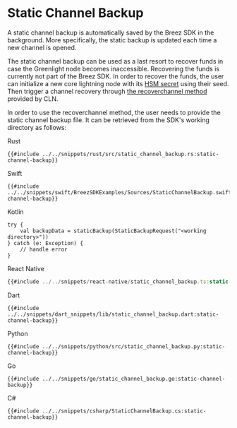 # Static Channel Backup

A static channel backup is automatically saved by the Breez SDK in the background. More specifically, the static backup is updated
each time a new channel is opened.

The static channel backup can be used as a last resort to recover funds in case the Greenlight node becomes inaccessible. Recovering the funds is currently not part of the Breez SDK. In order to recover the funds, the user can initialize a new core lightning node with its [HSM secret](https://docs.corelightning.org/docs/hsm-secret) using their seed. Then trigger a channel recovery through [the recoverchannel method](https://docs.corelightning.org/reference/lightning-recoverchannel) provided by CLN.

In order to use the recoverchannel method, the user needs to provide the static channel backup file. It can be retrieved from the SDK's working directory as follows:

<custom-tabs category="lang">
<div slot="title">Rust</div>
<section>

```rust,ignore
{{#include ../../snippets/rust/src/static_channel_backup.rs:static-channel-backup}}
```

</section>

<div slot="title">Swift</div>
<section>

```swift,ignore
{{#include ../../snippets/swift/BreezSDKExamples/Sources/StaticChannelBackup.swift:static-channel-backup}}
```

</section>

<div slot="title">Kotlin</div>
<section>

```kotlin,ignore
try {
    val backupData = staticBackup(StaticBackupRequest("<working directory>"))
} catch (e: Exception) {
    // handle error
}
```

</section>

<div slot="title">React Native</div>
<section>

```typescript
{{#include ../../snippets/react-native/static_channel_backup.ts:static-channel-backup}}
```

</section>

<div slot="title">Dart</div>
<section>

```dart,ignore
{{#include ../../snippets/dart_snippets/lib/static_channel_backup.dart:static-channel-backup}}
```
</section>

<div slot="title">Python</div>
<section>

```python,ignore
{{#include ../../snippets/python/src/static_channel_backup.py:static-channel-backup}}
```
</section>

<div slot="title">Go</div>
<section>

```go,ignore
{{#include ../../snippets/go/static_channel_backup.go:static-channel-backup}}
```
</section>

<div slot="title">C#</div>
<section>

```cs,ignore
{{#include ../../snippets/csharp/StaticChannelBackup.cs:static-channel-backup}}
```
</section>
</custom-tabs>

